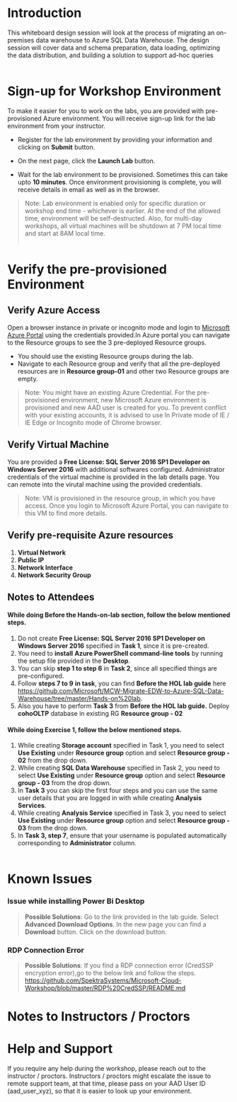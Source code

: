 # Introduction
This whiteboard design session will look at the process of migrating an on-premises data warehouse to Azure SQL Data Warehouse. The design session will cover data and schema preparation, data loading, optimizing the data distribution, and building a solution to support ad-hoc queries</br></br>
# Sign-up for Workshop Environment

To make it easier for you to work on the labs, you are provided with pre-provisioned Azure environment. You will receive sign-up link for the lab environment from your instructor. 

* Register for the lab environment by providing your information and clicking on **Submit** button.

* On the next page, click the **Launch Lab** button.
 
* Wait for the lab environment to be provisioned. Sometimes this can take upto **10 minutes**. Once environment provisioning is complete, you will receive details in email as well as in the browser.
 
 > Note: Lab environment is enabled only for specific duration or workshop end time - whichever is earlier. At the end of the allowed time, environment will be self-destructed. Also, for multi-day workshops, all virtual machines will be shutdown at 7 PM local time and start at 8AM local time.</br></br>

# Verify the pre-provisioned Environment

## Verify Azure Access

Open a browser instance in private or incognito mode and login to [Microsoft Azure Portal](https://portal.azure.com) using the credentials provided.In Azure portal you can navigate to the Resource groups to see the 3 pre-deployed Resource groups.
* You should use the existing Resource groups during the lab.
* Navigate to each Resource group and verify that all the pre-deployed resources are in **Resource group-01** and other two Resource groups are empty.

> Note: You might have an existing Azure Credential. For the pre-provisioned environment, new Microsoft Azure environment is provisioned and new AAD user is created for you. To prevent conflict with your existing accounts, it is advised to use In Private mode of IE / IE Edge or Incognito mode of Chrome browser.

## Verify Virtual Machine
You are provided a **Free License: SQL Server 2016 SP1 Developer on Windows Server 2016** with additional softwares configured. Administrator credentials of the virtual machine is provided in the lab details page. You can remote into the virutal machine using the provided credentials.


> Note: VM is provisioned in the resource group, in which you have access. Once you login to Microsoft Azure Portal, you can navigate to this VM to find more details.
## Verify pre-requisite Azure resources 
1. **Virtual Network**
2. **Public IP**
3. **Network Interface**
4. **Network Security Group** 

## Notes to Attendees
#### While doing **Before the Hands-on-lab** section, follow the below mentioned steps.
1. Do not create **Free License: SQL Server 2016 SP1 Developer on Windows Server 2016** specified in **Task 1**, since it is pre-created.
2. You need to **install** **Azure PowerShell command-line tools** by running the setup file provided in the **Desktop**.
3. You can skip **step 1 to step 6** in **Task 2**, since all specified things are pre-configured.</br>
4. Follow **steps 7 to 9**  **in task**, you can find **Before the HOL lab guide** here https://github.com/Microsoft/MCW-Migrate-EDW-to-Azure-SQL-Data-Warehouse/tree/master/Hands-on%20lab.
5. Also you have to perform **Task 3** from **Before the HOL lab guide.** Deploy **cohoOLTP** database in existing RG **Resource group - 02**
#### While doing **Exercise 1**, follow the below mentioned steps.
1. While creating **Storage account** specified in Task 1, you need to select **Use Existing** under **Resource group** option and select **Resource group - 02** from the drop down.
2. While creating **SQL Data Warehouse** specified in Task 2, you need to select **Use Existing** under **Resource group** option and select **Resource group - 03** from the drop down.
3. In **Task 3** you can skip the first four steps and you can use the same user details that you are logged in with while creating **Analysis Services**.
4. While creating **Analysis Service** specified in Task 3, you need to select **Use Existing** under **Resource group** option and select **Resource group - 03** from the drop down.
5. In **Task 3, step 7**, ensure that your username is populated automatically corresponding to **Administrator** column.</br></br>
# Known Issues
### Issue while installing Power Bi Desktop

> **Possible Solutions**:
Go to the link provided in the lab guide. Select **Advanced Download Options**. In the new page you can find a **Download** button. Click on the download button. 
### RDP Connection Error
> **Possible Solutions**:
If you find a RDP connection error (CredSSP encryption error),go to the below link and follow the steps. 
https://github.com/SpektraSystems/Microsoft-Cloud-Workshop/blob/master/RDP%20CredSSP/README.md
# Notes to Instructors / Proctors

# Help and Support

If you require any help during the workshop, please reach out to the instructor / proctors. Instructors / proctors might escalate the issue to remote support team, at that time, please pass on your AAD User ID (aad_user_xyz), so that it is easier to look up your environment.
